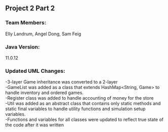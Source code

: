 ## Project 2 Part 2 ##
### Team Members: ### 
Elly Landrum, Angel Dong, Sam Feig

### Java Version: ###
11.0.12

### Updated UML Changes: ###
-3-layer Game inheritance was converted to a 2-layer \
-GameList was added as a class that extends HashMap<String, Game> to handle inventory and ordered games. \
-Register class was added to handle accounting of money for the store \
-Util was added as an abstract class that contains only static methods and static final variables to handle utility
functions and simulation setup variables. \
-Functions and variables for all classes were updated to reflect true state of the code after it was written